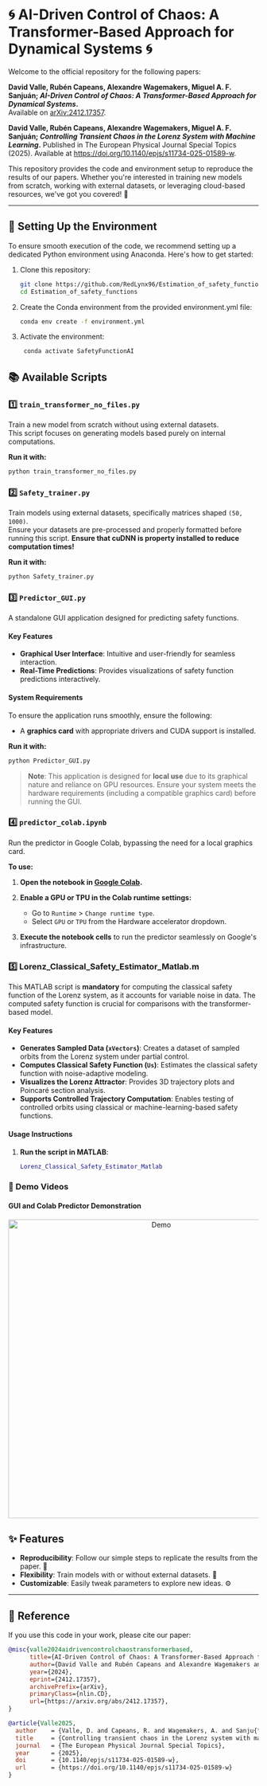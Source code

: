 # 🌀 AI-Driven Control of Chaos: A Transformer-Based Approach for Dynamical Systems 🌀

Welcome to the official repository for the following papers:  

**David Valle, Rubén Capeans, Alexandre Wagemakers, Miguel A. F. Sanjuán; *AI-Driven Control of Chaos: A Transformer-Based Approach for Dynamical Systems*.**  
Available on [arXiv:2412.17357](https://arxiv.org/abs/2412.17357).  

**David Valle, Rubén Capeans, Alexandre Wagemakers, Miguel A. F. Sanjuán; *Controlling Transient Chaos in the Lorenz System with Machine Learning*.**
Published in The European Physical Journal Special Topics (2025). Available at https://doi.org/10.1140/epjs/s11734-025-01589-w.

This repository provides the code and environment setup to reproduce the results of our papers. Whether you're interested in training new models from scratch, working with external datasets, or leveraging cloud-based resources, we've got you covered! 🚀  

---

## 🔧 Setting Up the Environment

To ensure smooth execution of the code, we recommend setting up a dedicated Python environment using Anaconda. Here's how to get started:

1. Clone this repository:
   ```bash
   git clone https://github.com/RedLynx96/Estimation_of_safety_functions.git
   cd Estimation_of_safety_functions
   ```

2. Create the Conda environment from the provided environment.yml file:
   ```bash
   conda env create -f environment.yml
   ```

3. Activate the environment:
   ```bash
    conda activate SafetyFunctionAI
   ```

## 📚 Available Scripts

### 1️⃣ **`train_transformer_no_files.py`**
Train a new model from scratch without using external datasets.  
This script focuses on generating models based purely on internal computations.

**Run it with:**
   ```bash
   python train_transformer_no_files.py
   ```


### 2️⃣ **`Safety_trainer.py`**
Train models using external datasets, specifically matrices shaped `(50, 1000)`.  
Ensure your datasets are pre-processed and properly formatted before running this script.
**Ensure that cuDNN is property installed to reduce computation times!**

**Run it with:**
   ```bash
   python Safety_trainer.py
   ```

### 3️⃣ **`Predictor_GUI.py`**

A standalone GUI application designed for predicting safety functions.

#### **Key Features**
- **Graphical User Interface**: Intuitive and user-friendly for seamless interaction.
- **Real-Time Predictions**: Provides visualizations of safety function predictions interactively.

#### **System Requirements**
To ensure the application runs smoothly, ensure the following:
- A **graphics card** with appropriate drivers and CUDA support is installed.

**Run it with:**
   ```bash
   python Predictor_GUI.py
   ```
> **Note**: This application is designed for **local use** due to its graphical nature and reliance on GPU resources. Ensure your system meets the hardware requirements (including a compatible graphics card) before running the GUI.

### 4️⃣ **`predictor_colab.ipynb`**
Run the predictor in Google Colab, bypassing the need for a local graphics card.

**To use:**

1. **Open the notebook in [Google Colab](https://colab.research.google.com/github/RedLynx96/Estimation_of_safety_functions/blob/main/Predictor_Colab.ipynb).**

2. **Enable a GPU or TPU in the Colab runtime settings:**
   - Go to `Runtime` > `Change runtime type`.
   - Select `GPU` or `TPU` from the Hardware accelerator dropdown.

3. **Execute the notebook cells** to run the predictor seamlessly on Google's infrastructure.

### 5️⃣ **Lorenz_Classical_Safety_Estimator_Matlab.m**

This MATLAB script is **mandatory** for computing the classical safety function of the Lorenz system, as it accounts for variable noise in data. The computed safety function is crucial for comparisons with the transformer-based model.

#### **Key Features**
- **Generates Sampled Data (`xVectors`)**: Creates a dataset of sampled orbits from the Lorenz system under partial control.
- **Computes Classical Safety Function (`Us`)**: Estimates the classical safety function with noise-adaptive modeling.
- **Visualizes the Lorenz Attractor**: Provides 3D trajectory plots and Poincaré section analysis.
- **Supports Controlled Trajectory Computation**: Enables testing of controlled orbits using classical or machine-learning-based safety functions.

#### **Usage Instructions**
1. **Run the script in MATLAB**:
   ```matlab
   Lorenz_Classical_Safety_Estimator_Matlab

### 🎥 Demo Videos

#### GUI and Colab Predictor Demonstration

<div align="center">
  <a href="https://www.youtube.com/watch?v=HB7j7R2oMJs">
    <img src="https://img.youtube.com/vi/HB7j7R2oMJs/0.jpg" alt="Demo" width="600">
  </a>
</div>

## ✨ Features

- **Reproducibility**: Follow our simple steps to replicate the results from the paper. 🔄
- **Flexibility**: Train models with or without external datasets. 🧠
- **Customizable**: Easily tweak parameters to explore new ideas. ⚙️

---

## 📜 Reference

If you use this code in your work, please cite our paper:

```bibtex
@misc{valle2024aidrivencontrolchaostransformerbased,
      title={AI-Driven Control of Chaos: A Transformer-Based Approach for Dynamical Systems}, 
      author={David Valle and Rubén Capeans and Alexandre Wagemakers and Miguel A. F. Sanjuán},
      year={2024},
      eprint={2412.17357},
      archivePrefix={arXiv},
      primaryClass={nlin.CD},
      url={https://arxiv.org/abs/2412.17357}, 
}

@article{Valle2025,
  author    = {Valle, D. and Capeans, R. and Wagemakers, A. and Sanju{\'a}n, M. A. F.},
  title     = {Controlling transient chaos in the Lorenz system with machine learning},
  journal   = {The European Physical Journal Special Topics},
  year      = {2025},
  doi       = {10.1140/epjs/s11734-025-01589-w},
  url       = {https://doi.org/10.1140/epjs/s11734-025-01589-w}
}

